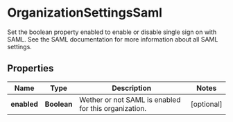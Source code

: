 

# OrganizationSettingsSaml

Set the boolean property enabled to enable or disable single sign on with SAML. See the SAML documentation for more information about all SAML settings.
## Properties

Name | Type | Description | Notes
------------ | ------------- | ------------- | -------------
**enabled** | **Boolean** | Wether or not SAML is enabled for this organization. |  [optional]



